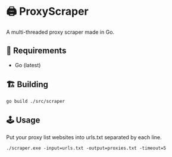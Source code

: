 # 🖨️ ProxyScraper
A multi-threaded proxy scraper made in Go. 
## 🧳 Requirements
* Go (latest)

## 🏗️ Building
```
go build ./src/scraper
```

## 🕹️ Usage
Put your proxy list websites into urls.txt separated by each line.
```
./scraper.exe -input=urls.txt -output=proxies.txt -timeout=5
```
